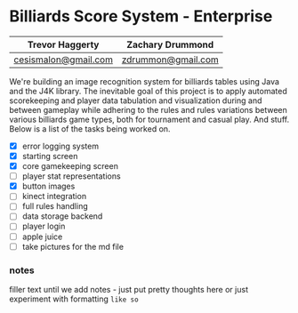  # Billiards Score System - Enterprise 
| Trevor Haggerty | Zachary Drummond |
| ------------- | ------------- |
| cesismalon@gmail.com | zdrummon@gmail.com |

We're building an image recognition system for billiards tables using Java and the J4K library. The inevitable goal of this project is to apply automated scorekeeping and player data tabulation and visualization during and between gameplay while adhering to the rules and rules variations between various billiards game types, both for tournament and casual play. And stuff. Below is a list of the tasks being worked on.

- [x] error logging system
- [x] starting screen
- [x] core gamekeeping screen
- [ ] player stat representations
- [x] button images
- [ ] kinect integration
- [ ] full rules handling
- [ ] data storage backend
- [ ] player login
- [ ] apple juice
- [ ] take pictures for the md file

 ### notes
filler text until we add notes - just put pretty thoughts here
or just experiment with formatting `like so`
